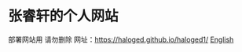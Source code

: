 # 张睿轩的个人网站 
部署网站用
请勿删除
网址：https://haloged.github.io/haloged1/
[English](./md/README-EN.md"English")
